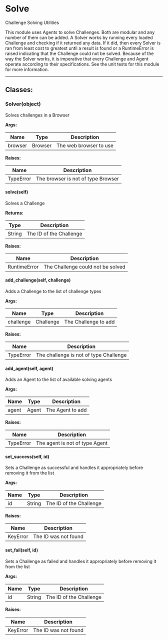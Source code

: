 Solve
=====

Challenge Solving Utilities

This module uses Agents to solve Challenges. Both are modular and any number of
them can be added. A Solver works by running every loaded Challenge and checking
if it returned any data. If it did, then every Solver is ran from least cost to
greatest until a result is found or a RuntimeError is raised indicating that the
Challenge could not be solved. Because of the way the Solver works, it is
imperative that every Challenge and Agent operate according to their
specifications. See the unit tests for this module for more information.

- - - - - - - - - - - - - - - - - - - - - - - - - - - - - - - - - - - - - - - -

**Classes:**
------------

### Solver(object)

Solves challenges in a Browser

**Args:**

|  Name   |  Type   |      Description       |
|---------|---------|------------------------|
| browser | Browser | The web browser to use |

**Raises:**

|   Name    |            Description             |
|-----------|------------------------------------|
| TypeError | The browser is not of type Browser |

#### solve(self)

Solves a Challenge

**Returns:**

|  Type  |       Description       |
|--------|-------------------------|
| String | The ID of the Challenge |

**Raises:**

|     Name     |            Description            |
|--------------|-----------------------------------|
| RuntimeError | The Challenge could not be solved |

#### add_challenge(self, challenge)

Adds a Challenge to the list of challenge types

**Args:**

|   Name    |   Type    |     Description      |
|-----------|-----------|----------------------|
| challenge | Challenge | The Challenge to add |

**Raises:**

|   Name    |              Description               |
|-----------|----------------------------------------|
| TypeError | The challenge is not of type Challenge |

#### add_agent(self, agent)

Adds an Agent to the list of available solving agents

**Args:**

| Name  | Type  |   Description    |
|-------|-------|------------------|
| agent | Agent | The Agent to add |

**Raises:**

|   Name    |          Description           |
|-----------|--------------------------------|
| TypeError | The agent is not of type Agent |

#### set_success(self, id)

Sets a Challenge as successful and handles it appropriately before
removing it from the list

**Args:**

| Name |  Type  |       Description       |
|------|--------|-------------------------|
| id   | String | The ID of the Challenge |

**Raises:**

|   Name   |     Description      |
|----------|----------------------|
| KeyError | The ID was not found |

#### set_fail(self, id)

Sets a Challenge as failed and handles it appropriately before removing
it from the list

**Args:**

| Name |  Type  |       Description       |
|------|--------|-------------------------|
| id   | String | The ID of the Challenge |

**Raises:**

|   Name   |     Description      |
|----------|----------------------|
| KeyError | The ID was not found |
